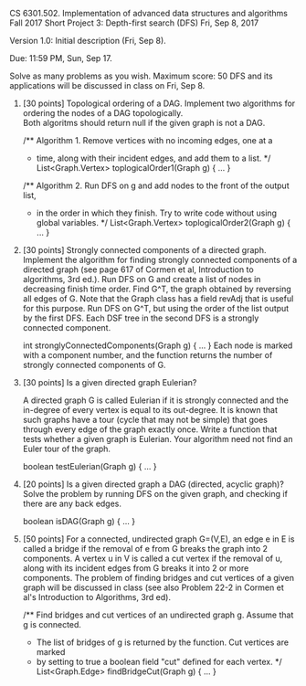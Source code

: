 

CS 6301.502. Implementation of advanced data structures and algorithms
Fall 2017
Short Project 3: Depth-first search (DFS)
Fri, Sep 8, 2017

Version 1.0: Initial description (Fri, Sep 8).

Due: 11:59 PM, Sun, Sep 17.

Solve as many problems as you wish.  Maximum score: 50
DFS and its applications will be discussed in class on Fri, Sep 8.


1. [30 points]
   Topological ordering of a DAG.
   Implement two algorithms for ordering the nodes of a DAG topologically.  
   Both algoritms should return null if the given graph is not a DAG.

   /** Algorithm 1. Remove vertices with no incoming edges, one at a
    *  time, along with their incident edges, and add them to a list.
    */
   List<Graph.Vertex> toplogicalOrder1(Graph g) { ... }

   /** Algorithm 2. Run DFS on g and add nodes to the front of the output list,
    *  in the order in which they finish.  Try to write code without using global variables.
    */
   List<Graph.Vertex> toplogicalOrder2(Graph g) { ... }


2. [30 points]
   Strongly connected components of a directed graph.  Implement the
   algorithm for finding strongly connected components of a directed
   graph (see page 617 of Cormen et al, Introduction to algorithms,
   3rd ed.).  Run DFS on G and create a list of nodes in decreasing
   finish time order.  Find G^T, the graph obtained by reversing all
   edges of G.  Note that the Graph class has a field revAdj that is
   useful for this purpose.  Run DFS on G^T, but using the order of
   the list output by the first DFS.  Each DSF tree in the second DFS
   is a strongly connected component.

   int stronglyConnectedComponents(Graph g) { ... }
   Each node is marked with a component number, and the function returns
   the number of strongly connected components of G.


3. [30 points]
   Is a given directed graph Eulerian?

   A directed graph G is called Eulerian if it is strongly connected
   and the in-degree of every vertex is equal to its out-degree.  It
   is known that such graphs have a tour (cycle that may not be
   simple) that goes through every edge of the graph exactly once.
   Write a function that tests whether a given graph is Eulerian.
   Your algorithm need not find an Euler tour of the graph.

   boolean testEulerian(Graph g) { ... }


4. [20 points]
   Is a given directed graph a DAG (directed, acyclic graph)?
   Solve the problem by running DFS on the given graph, and checking
   if there are any back edges.

   boolean isDAG(Graph g) { ... }


5. [50 points]
   For a connected, undirected graph G=(V,E), an edge e in E is
   called a bridge if the removal of e from G breaks the graph into 2
   components.  A vertex u in V is called a cut vertex if the removal
   of u, along with its incident edges from G breaks it into 2 or more
   components.  The problem of finding bridges and cut vertices of a
   given graph will be discussed in class (see also Problem 22-2 in
   Cormen et al's Introduction to Algorithms, 3rd ed).

   /** Find bridges and cut vertices of an undirected graph g.  Assume that g is connected.
    *  The list of bridges of g is returned by the function.  Cut vertices are marked
    *  by setting to true a boolean field "cut" defined for each vertex.
    */
   List<Graph.Edge> findBridgeCut(Graph g) { ... }
   

